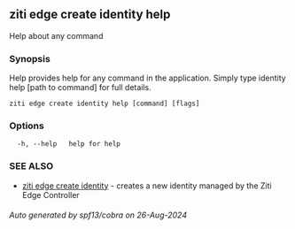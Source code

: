 ## ziti edge create identity help

Help about any command

### Synopsis

Help provides help for any command in the application.
Simply type identity help [path to command] for full details.

```
ziti edge create identity help [command] [flags]
```

### Options

```
  -h, --help   help for help
```

### SEE ALSO

* [ziti edge create identity](../identity.md)	 - creates a new identity managed by the Ziti Edge Controller

###### Auto generated by spf13/cobra on 26-Aug-2024
